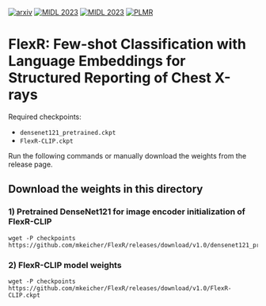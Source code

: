 [![arxiv](https://img.shields.io/badge/arXiv-2203.15723-b31b1b)](https://arxiv.org/abs/2203.15723)
[![MIDL 2023](https://img.shields.io/badge/OpenReview-MIDL_2023-8c1b13)](https://openreview.net/forum?id=wiN5LQThnIV)
[![MIDL 2023](https://img.shields.io/badge/MIDL-2023-b18630)](https://2023.midl.io/papers/p162)
[![PLMR](https://img.shields.io/badge/PLMR-2024-0c236b)](https://proceedings.mlr.press/v227/keicher24a.html)
# FlexR: Few-shot Classification with Language Embeddings for Structured Reporting of Chest X-rays
Required checkpoints:
- `densenet121_pretrained.ckpt`
- `FlexR-CLIP.ckpt`

Run the following commands or manually download the weights from the release page.
## Download the weights in this directory

### 1) Pretrained DenseNet121 for image encoder initialization of FlexR-CLIP
```
wget -P checkpoints https://github.com/mkeicher/FlexR/releases/download/v1.0/densenet121_pretrained.ckpt
```

### 2) FlexR-CLIP model weights
```
wget -P checkpoints https://github.com/mkeicher/FlexR/releases/download/v1.0/FlexR-CLIP.ckpt
```